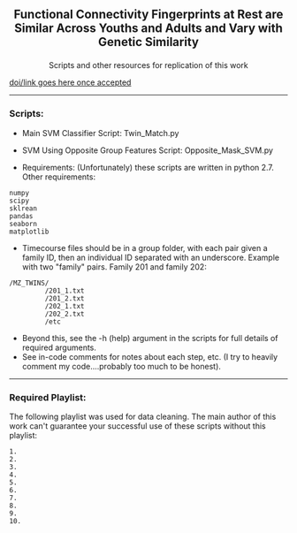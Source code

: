 ## <p align="center">Functional Connectivity Fingerprints at Rest are Similar Across Youths and Adults and Vary with Genetic Similarity</p>    
<p align="center"> Scripts and other resources for replication of this work</p>   

[doi/link goes here once accepted](http://github.com/iamdamion)

---
### Scripts:
- Main SVM Classifier Script: Twin_Match.py   
- SVM Using Opposite Group Features Script: Opposite_Mask_SVM.py   

- Requirements: (Unfortunately) these scripts are written in python 2.7. Other requirements:
```
numpy
scipy
sklrean
pandas
seaborn
matplotlib
```
- Timecourse files should be in a group folder, with each pair given a family ID, then an individual ID separated with an underscore. Example with two "family" pairs. Family 201 and family 202:
```
/MZ_TWINS/
         /201_1.txt
         /201_2.txt
         /202_1.txt
         /202_2.txt
         /etc
```
- Beyond this, see the -h (help) argument in the scripts for full details of required arguments. 
- See in-code comments for notes about each step, etc. (I try to heavily comment my code....probably too much to be honest).

---
### Required Playlist:
The following playlist was used for data cleaning. The main author of this work can't guarantee your successful use of these scripts without this playlist:
```
1. 
2. 
3. 
4. 
5. 
6. 
7. 
8. 
9. 
10. 
```



